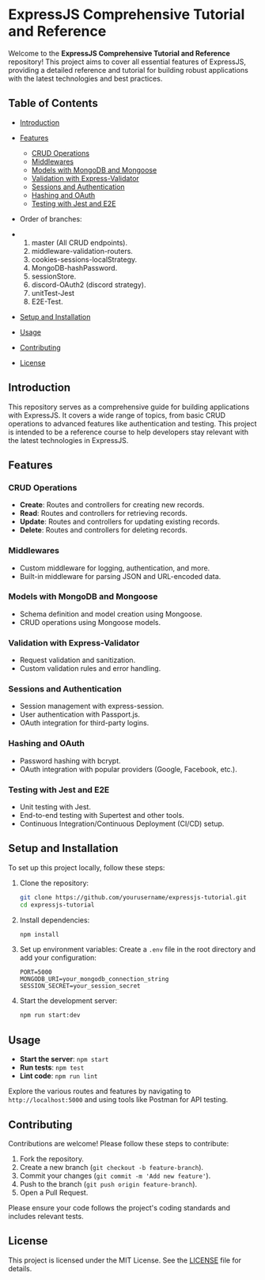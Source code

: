 # ExpressJS Comprehensive Tutorial and Reference

Welcome to the **ExpressJS Comprehensive Tutorial and Reference** repository! This project aims to cover all essential features of ExpressJS, providing a detailed reference and tutorial for building robust applications with the latest technologies and best practices.

## Table of Contents

- [Introduction](#introduction)
- [Features](#features)
  - [CRUD Operations](#crud-operations)
  - [Middlewares](#middlewares)
  - [Models with MongoDB and Mongoose](#models-with-mongodb-and-mongoose)
  - [Validation with Express-Validator](#validation-with-express-validator)
  - [Sessions and Authentication](#sessions-and-authentication)
  - [Hashing and OAuth](#hashing-and-oauth)
  - [Testing with Jest and E2E](#testing-with-jest-and-e2e)
 
- Order of branches:
- 1.  master (All CRUD endpoints).
  2.  middleware-validation-routers.
  3.  cookies-sessions-localStrategy.
  4.  MongoDB-hashPassword.
  5.  sessionStore.
  6.  discord-OAuth2 (discord strategy).
  7.  unitTest-Jest
  8.  E2E-Test.

- [Setup and Installation](#setup-and-installation)
- [Usage](#usage)
- [Contributing](#contributing)
- [License](#license)

## Introduction

This repository serves as a comprehensive guide for building applications with ExpressJS. It covers a wide range of topics, from basic CRUD operations to advanced features like authentication and testing. This project is intended to be a reference course to help developers stay relevant with the latest technologies in ExpressJS.

## Features

### CRUD Operations

- **Create**: Routes and controllers for creating new records.
- **Read**: Routes and controllers for retrieving records.
- **Update**: Routes and controllers for updating existing records.
- **Delete**: Routes and controllers for deleting records.

### Middlewares

- Custom middleware for logging, authentication, and more.
- Built-in middleware for parsing JSON and URL-encoded data.

### Models with MongoDB and Mongoose

- Schema definition and model creation using Mongoose.
- CRUD operations using Mongoose models.

### Validation with Express-Validator

- Request validation and sanitization.
- Custom validation rules and error handling.

### Sessions and Authentication

- Session management with express-session.
- User authentication with Passport.js.
- OAuth integration for third-party logins.

### Hashing and OAuth

- Password hashing with bcrypt.
- OAuth integration with popular providers (Google, Facebook, etc.).

### Testing with Jest and E2E

- Unit testing with Jest.
- End-to-end testing with Supertest and other tools.
- Continuous Integration/Continuous Deployment (CI/CD) setup.

## Setup and Installation

To set up this project locally, follow these steps:

1. Clone the repository:

   ```bash
   git clone https://github.com/yourusername/expressjs-tutorial.git
   cd expressjs-tutorial
   ```

2. Install dependencies:

   ```bash
   npm install
   ```

3. Set up environment variables:
   Create a `.env` file in the root directory and add your configuration:

   ```
   PORT=5000
   MONGODB_URI=your_mongodb_connection_string
   SESSION_SECRET=your_session_secret
   ```

4. Start the development server:
   ```bash
   npm run start:dev
   ```

## Usage

- **Start the server**: `npm start`
- **Run tests**: `npm test`
- **Lint code**: `npm run lint`

Explore the various routes and features by navigating to `http://localhost:5000` and using tools like Postman for API testing.

## Contributing

Contributions are welcome! Please follow these steps to contribute:

1. Fork the repository.
2. Create a new branch (`git checkout -b feature-branch`).
3. Commit your changes (`git commit -m 'Add new feature'`).
4. Push to the branch (`git push origin feature-branch`).
5. Open a Pull Request.

Please ensure your code follows the project's coding standards and includes relevant tests.

## License

This project is licensed under the MIT License. See the [LICENSE](LICENSE) file for details.
